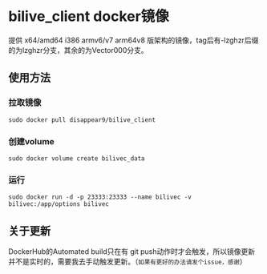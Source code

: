 # bilive_client docker镜像

提供 x64/amd64 i386 armv6/v7 arm64v8 版架构的镜像，tag后有-lzghzr后缀的为lzghzr分支，其余的为Vector000分支。  

## 使用方法  

### 拉取镜像  

    sudo docker pull disappear9/bilive_client
### 创建volume  

    sudo docker volume create bilivec_data
### 运行  

    sudo docker run -d -p 23333:23333 --name bilivec -v bilivec:/app/options bilivec

## 关于更新  

DockerHub的Automated build只在有 git push动作时才会触发，所以镜像更新并不是实时的，需要我去手动触发更新。（`如果有更好的办法请发个issue，感谢`）
